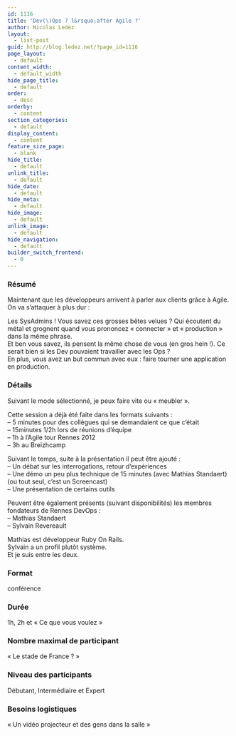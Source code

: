 ```yaml
---
id: 1116
title: 'Dev(\)Ops ? l&rsquo;after Agile ?'
author: Nicolas Ledez
layout:
  - list-post
guid: http://blog.ledez.net/?page_id=1116
page_layout:
  - default
content_width:
  - default_width
hide_page_title:
  - default
order:
  - desc
orderby:
  - content
section_categories:
  - default
display_content:
  - content
feature_size_page:
  - blank
hide_title:
  - default
unlink_title:
  - default
hide_date:
  - default
hide_meta:
  - default
hide_image:
  - default
unlink_image:
  - default
hide_navigation:
  - default
builder_switch_frontend:
  - 0
---
```

### Résumé

Maintenant que les développeurs arrivent à parler aux clients grâce à Agile. On va s&rsquo;attaquer à plus dur :

Les SysAdmins ! Vous savez ces grosses bêtes velues ? Qui écoutent du métal et grognent quand vous prononcez &laquo;&nbsp;connecter&nbsp;&raquo; et &laquo;&nbsp;production&nbsp;&raquo; dans la même phrase.  
Et ben vous savez, ils pensent la même chose de vous (en gros hein !). Ce serait bien si les Dev pouvaient travailler avec les Ops ?  
En plus, vous avez un but commun avec eux : faire tourner une application en production.

### Détails

Suivant le mode sélectionné, je peux faire vite ou &laquo;&nbsp;meubler&nbsp;&raquo;.

Cette session a déjà été faite dans les formats suivants :  
&#8211; 5 minutes pour des collègues qui se demandaient ce que c&rsquo;était  
&#8211; 15minutes 1/2h lors de réunions d&rsquo;équipe  
&#8211; 1h à l&rsquo;Agile tour Rennes 2012  
&#8211; 3h au Breizhcamp

Suivant le temps, suite à la présentation il peut être ajouté :  
&#8211; Un débat sur les interrogations, retour d&rsquo;expériences  
&#8211; Une démo un peu plus technique de 15 minutes (avec Mathias Standaert) (ou tout seul, c&rsquo;est un Screencast)  
&#8211; Une présentation de certains outils

Peuvent être également présents (suivant disponibilités) les membres fondateurs de Rennes DevOps :  
&#8211; Mathias Standaert  
&#8211; Sylvain Revereault

Mathias est développeur Ruby On Rails.  
Sylvain a un profil plutôt système.  
Et je suis entre les deux.

### Format

conférence

### Durée

1h, 2h et &laquo;&nbsp;Ce que vous voulez&nbsp;&raquo;

### Nombre maximal de participant

&laquo;&nbsp;Le stade de France ?&nbsp;&raquo;

### Niveau des participants

Débutant, Intermédiaire et Expert

### Besoins logistiques

&laquo;&nbsp;Un vidéo projecteur et des gens dans la salle&nbsp;&raquo;

&nbsp;